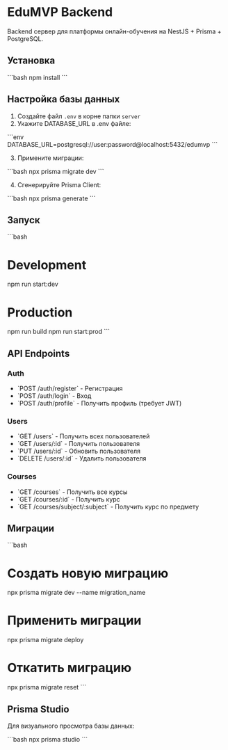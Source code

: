 # EduMVP Backend

Backend сервер для платформы онлайн-обучения на NestJS + Prisma + PostgreSQL.

## Установка

\`\`\`bash
npm install
\`\`\`

## Настройка базы данных

1. Создайте файл `.env` в корне папки `server`
2. Укажите DATABASE_URL в .env файле:

\`\`\`env
DATABASE_URL=postgresql://user:password@localhost:5432/edumvp
\`\`\`

3. Примените миграции:

\`\`\`bash
npx prisma migrate dev
\`\`\`

4. Сгенерируйте Prisma Client:

\`\`\`bash
npx prisma generate
\`\`\`

## Запуск

\`\`\`bash
# Development
npm run start:dev

# Production
npm run build
npm run start:prod
\`\`\`

## API Endpoints

### Auth
- \`POST /auth/register\` - Регистрация
- \`POST /auth/login\` - Вход
- \`POST /auth/profile\` - Получить профиль (требует JWT)

### Users
- \`GET /users\` - Получить всех пользователей
- \`GET /users/:id\` - Получить пользователя
- \`PUT /users/:id\` - Обновить пользователя
- \`DELETE /users/:id\` - Удалить пользователя

### Courses
- \`GET /courses\` - Получить все курсы
- \`GET /courses/:id\` - Получить курс
- \`GET /courses/subject/:subject\` - Получить курс по предмету

## Миграции

\`\`\`bash
# Создать новую миграцию
npx prisma migrate dev --name migration_name

# Применить миграции
npx prisma migrate deploy

# Откатить миграцию
npx prisma migrate reset
\`\`\`

## Prisma Studio

Для визуального просмотра базы данных:

\`\`\`bash
npx prisma studio
\`\`\`

